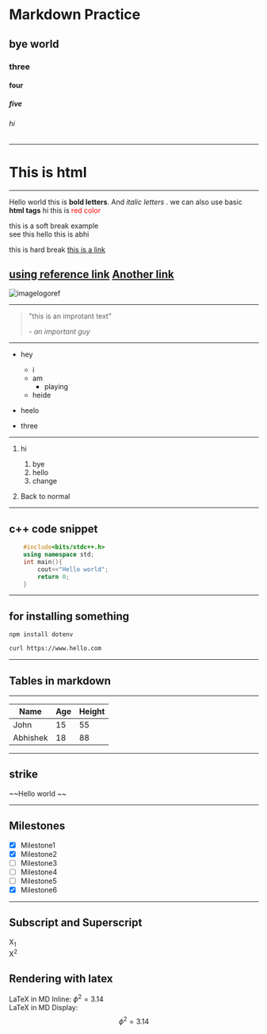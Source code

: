 # Markdown Practice
## bye world
### three
#### four
##### five
###### hi
---
<h1>This is html</h1>

--- 
Hello world this is **bold letters**. And *italic letters* .
we can also use basic  <b>html tags</b>
hi this is <span style="color: red">red color </span>
<!-- for soft break u have o add 2 spaces at end of line-->
<!--for hard break enter 2 times-->
this is a soft break example  
see this
hello this is abhi

this is hard break
[this is a link](https://www.hello.com)

[using reference link][reference]
[Another link][reference]
 <this is a comment>
---

[reference]:(https://www.hello.com)
![imagelogoref][logoreference]



[logoreference]: https://cdn-images-1.medium.com/max/1600/1*pbk9xtz7WbBwYPVATdl9Vw.png
---

> "this is an improtant text"
>
>*- an important guy*

    
---
    
* hey
    * i
    * am 
        * playing
    * heide
    
* heelo
* three
    
---   
1. hi
    1. bye
    2. hello
    3. change 
2. Back to normal
    
    <!--how to use code snippets-->
 <!-- use python,cpp,java,sh,c in triple tickslash-->
---
## c++ code snippet
    
```cpp
    #include<bits/stdc++.h>
    using namespace std;
    int main(){
        cout<<"Hello world";
        return 0;
    }
```
---
 ## for installing something
 
 ```
 npm install dotenv
 ```
 ```sh
 curl https://www.hello.com
 ```
    
<!--Tables in markdown-->
---
## Tables in markdown
---
    
|Name|Age|Height|
|----|---|------|
|John|15|55|
|Abhishek|18|88|
    
---
    
## strike
~~Hello world ~~
    
---
    
## Milestones
    
- [X] Milestone1
- [x] Milestone2
- [ ] Milestone3
- [ ] Milestone4
- [ ] Milestone5
- [x] Milestone6
---
## Subscript and Superscript
    
X<sub>1</sub>  
X<sup>2</sup>
    
    
## Rendering with latex
    
LaTeX in MD Inline: $\phi^{2}=3.14$  
LaTeX in MD Display: $$\phi^{2}=3.14$$
    
